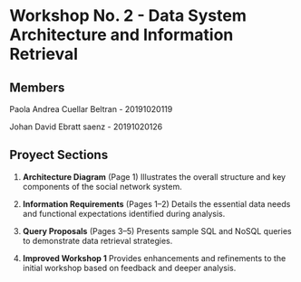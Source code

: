 # Workshop No. 2 - Data System Architecture and  Information Retrieval


## Members
Paola Andrea Cuellar Beltran    -   20191020119

Johan David Ebratt saenz        -   20191020126

## Proyect Sections
1. **Architecture Diagram** (Page 1)
Illustrates the overall structure and key components of the social network system.

2. **Information Requirements** (Pages 1–2)
Details the essential data needs and functional expectations identified during analysis.

3. **Query Proposals** (Pages 3–5)
Presents sample SQL and NoSQL queries to demonstrate data retrieval strategies.

4. **Improved Workshop 1**
Provides enhancements and refinements to the initial workshop based on feedback and deeper analysis.